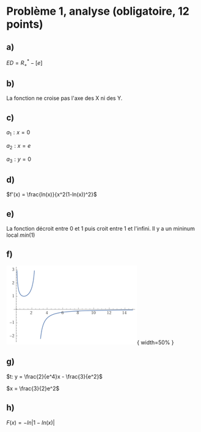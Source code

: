 # Problème 1, analyse (obligatoire, 12 points)
## a)
$ED = R_+^* - [e]$

## b)
La fonction ne croise pas l'axe des X ni des Y.

## c)
$a_1: x = 0$

$a_2: x = e$

$a_3: y = 0$

## d)
$f'(x) = \frac{ln(x)}{x^2(1-ln(x))^2}$

## e)
La fonction décroit entre 0 et 1 puis croit entre 1 et l'infini. Il y a un mininum local $min(1)$

## f)
![Problème 1](pictures/2019b_pb1f.png){ width=50% }

## g)
$t: y = \frac{2}{e^4}x - \frac{3}{e^2}$

$x = \frac{3}{2}e^2$

## h)
$F(x) = -ln|1-ln(x)|$

